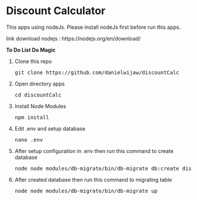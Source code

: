 # Discount Calculator
<p>This apps using nodeJs. Please install nodeJs first before run this apps.<p>
<p>link download nodejs : https://nodejs.org/en/download/<p>
<p><b>To Do List Do Magic</b><p>
<ol>
    <li>Clone this repo</li>
    <pre>git clone https://github.com/danielwijaw/discountCalc</pre>
    <li>Open directory apps</li>
    <pre>cd discountCalc</pre>
    <li>Install Node Modules</li>
    <pre>npm install</pre>
    <li>Edit .env and setup database</li>
    <pre>nano .env</pre>
    <li>After setup configuration in .env then run this command to create database</li>
    <pre>node node_modules/db-migrate/bin/db-migrate db:create discountCalc --env first</pre>
    <li>After created database then run this command to migrating table</li>
    <pre>node node_modules/db-migrate/bin/db-migrate up</pre>
</ol>
